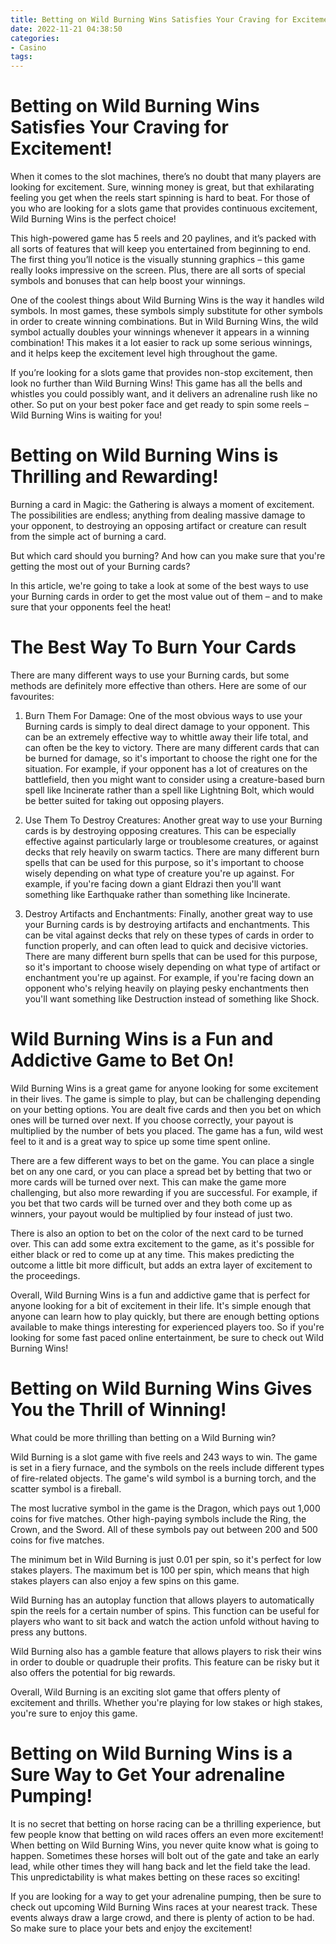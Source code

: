 ```yaml
---
title: Betting on Wild Burning Wins Satisfies Your Craving for Excitement!
date: 2022-11-21 04:38:50
categories:
- Casino
tags:
---
```



#  Betting on Wild Burning Wins Satisfies Your Craving for Excitement!

When it comes to the slot machines, there’s no doubt that many players are looking for excitement. Sure, winning money is great, but that exhilarating feeling you get when the reels start spinning is hard to beat. For those of you who are looking for a slots game that provides continuous excitement, Wild Burning Wins is the perfect choice!

This high-powered game has 5 reels and 20 paylines, and it’s packed with all sorts of features that will keep you entertained from beginning to end. The first thing you’ll notice is the visually stunning graphics – this game really looks impressive on the screen. Plus, there are all sorts of special symbols and bonuses that can help boost your winnings.

One of the coolest things about Wild Burning Wins is the way it handles wild symbols. In most games, these symbols simply substitute for other symbols in order to create winning combinations. But in Wild Burning Wins, the wild symbol actually doubles your winnings whenever it appears in a winning combination! This makes it a lot easier to rack up some serious winnings, and it helps keep the excitement level high throughout the game.

If you’re looking for a slots game that provides non-stop excitement, then look no further than Wild Burning Wins! This game has all the bells and whistles you could possibly want, and it delivers an adrenaline rush like no other. So put on your best poker face and get ready to spin some reels – Wild Burning Wins is waiting for you!

#  Betting on Wild Burning Wins is Thrilling and Rewarding!

Burning a card in Magic: the Gathering is always a moment of excitement. The possibilities are endless; anything from dealing massive damage to your opponent, to destroying an opposing artifact or creature can result from the simple act of burning a card.

But which card should you burning? And how can you make sure that you're getting the most out of your Burning cards?

In this article, we're going to take a look at some of the best ways to use your Burning cards in order to get the most value out of them – and to make sure that your opponents feel the heat!

# The Best Way To Burn Your Cards

There are many different ways to use your Burning cards, but some methods are definitely more effective than others. Here are some of our favourites:

1. Burn Them For Damage: One of the most obvious ways to use your Burning cards is simply to deal direct damage to your opponent. This can be an extremely effective way to whittle away their life total, and can often be the key to victory. There are many different cards that can be burned for damage, so it's important to choose the right one for the situation. For example, if your opponent has a lot of creatures on the battlefield, then you might want to consider using a creature-based burn spell like Incinerate rather than a spell like Lightning Bolt, which would be better suited for taking out opposing players.

2. Use Them To Destroy Creatures: Another great way to use your Burning cards is by destroying opposing creatures. This can be especially effective against particularly large or troublesome creatures, or against decks that rely heavily on swarm tactics. There are many different burn spells that can be used for this purpose, so it's important to choose wisely depending on what type of creature you're up against. For example, if you're facing down a giant Eldrazi then you'll want something like Earthquake rather than something like Incinerate.

3. Destroy Artifacts and Enchantments: Finally, another great way to use your Burning cards is by destroying artifacts and enchantments. This can be vital against decks that rely on these types of cards in order to function properly, and can often lead to quick and decisive victories. There are many different burn spells that can be used for this purpose, so it's important to choose wisely depending on what type of artifact or enchantment you're up against. For example, if you're facing down an opponent who's relying heavily on playing pesky enchantments then you'll want something like Destruction instead of something like Shock.

#  Wild Burning Wins is a Fun and Addictive Game to Bet On!

Wild Burning Wins is a great game for anyone looking for some excitement in their lives. The game is simple to play, but can be challenging depending on your betting options. You are dealt five cards and then you bet on which ones will be turned over next. If you choose correctly, your payout is multiplied by the number of bets you placed. The game has a fun, wild west feel to it and is a great way to spice up some time spent online.

There are a few different ways to bet on the game. You can place a single bet on any one card, or you can place a spread bet by betting that two or more cards will be turned over next. This can make the game more challenging, but also more rewarding if you are successful. For example, if you bet that two cards will be turned over and they both come up as winners, your payout would be multiplied by four instead of just two.

There is also an option to bet on the color of the next card to be turned over. This can add some extra excitement to the game, as it's possible for either black or red to come up at any time. This makes predicting the outcome a little bit more difficult, but adds an extra layer of excitement to the proceedings.

Overall, Wild Burning Wins is a fun and addictive game that is perfect for anyone looking for a bit of excitement in their life. It's simple enough that anyone can learn how to play quickly, but there are enough betting options available to make things interesting for experienced players too. So if you're looking for some fast paced online entertainment, be sure to check out Wild Burning Wins!

#  Betting on Wild Burning Wins Gives You the Thrill of Winning!

What could be more thrilling than betting on a Wild Burning win?

Wild Burning is a slot game with five reels and 243 ways to win. The game is set in a fiery furnace, and the symbols on the reels include different types of fire-related objects. The game's wild symbol is a burning torch, and the scatter symbol is a fireball.

The most lucrative symbol in the game is the Dragon, which pays out 1,000 coins for five matches. Other high-paying symbols include the Ring, the Crown, and the Sword. All of these symbols pay out between 200 and 500 coins for five matches.

The minimum bet in Wild Burning is just 0.01 per spin, so it's perfect for low stakes players. The maximum bet is 100 per spin, which means that high stakes players can also enjoy a few spins on this game.

Wild Burning has an autoplay function that allows players to automatically spin the reels for a certain number of spins. This function can be useful for players who want to sit back and watch the action unfold without having to press any buttons.

Wild Burning also has a gamble feature that allows players to risk their wins in order to double or quadruple their profits. This feature can be risky but it also offers the potential for big rewards.

Overall, Wild Burning is an exciting slot game that offers plenty of excitement and thrills. Whether you're playing for low stakes or high stakes, you're sure to enjoy this game.

#  Betting on Wild Burning Wins is a Sure Way to Get Your adrenaline Pumping!

It is no secret that betting on horse racing can be a thrilling experience, but few people know that betting on wild races offers an even more excitement! When betting on Wild Burning Wins, you never quite know what is going to happen. Sometimes these horses will bolt out of the gate and take an early lead, while other times they will hang back and let the field take the lead. This unpredictability is what makes betting on these races so exciting!

If you are looking for a way to get your adrenaline pumping, then be sure to check out upcoming Wild Burning Wins races at your nearest track. These events always draw a large crowd, and there is plenty of action to be had. So make sure to place your bets and enjoy the excitement!